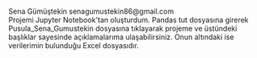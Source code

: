 <summary><h3></h3>Sena Gümüştekin senagumustekin86@gmail.com</summary>
Projemi Jupyter Notebook'tan oluşturdum. Pandas tut dosyasına girerek Pusula_Sena_Gumustekin dosyasına tıklayarak projeme ve üstündeki başlıklar sayesinde açıklamalarıma ulaşabilirsiniz. Onun altındaki ise verilerimin bulunduğu Excel dosyasıdır.

